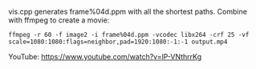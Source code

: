 vis.cpp generates frame%04d.ppm with all the shortest paths. Combine with ffmpeg to create a movie:
```
ffmpeg -r 60 -f image2 -i frame%04d.ppm -vcodec libx264 -crf 25 -vf scale=1080:1080:flags=neighbor,pad=1920:1080:-1:-1 output.mp4
```
YouTube: https://www.youtube.com/watch?v=lP-VNthrrKg
